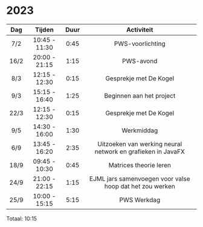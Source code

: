 # 2023

| Dag  |    Tijden     | Duur |                         Activiteit                          |
|:----:|:-------------:|:----:|:-----------------------------------------------------------:|
| 7/2  | 10:45 - 11:30 | 0:45 |                      PWS-voorlichting                       |
| 16/2 | 20:00 - 21:15 | 1:15 |                          PWS-avond                          |
| 8/3  | 12:15 - 12:30 | 0:15 |                   Gesprekje met De Kogel                    |
| 9/3  | 15:15 - 16:40 | 1:25 |                  Beginnen aan het project                   |
| 22/3 | 12:15 - 12:30 | 0:15 |                   Gesprekje met De Kogel                    |
| 9/5  | 14:30 - 16:00 | 1:30 |                         Werkmiddag                          |
| 6/9  | 13:45 - 16:20 | 2:35 | Uitzoeken van werking neural network en grafieken in JavaFX |
| 18/9 | 09:45 - 10:30 | 0:45 |                   Matrices theorie leren                    |
| 24/9 | 21:00 - 22:15 | 1:15 |  EJML jars samenvoegen voor valse hoop dat het zou werken   |
| 25/9 | 10:00 - 15:15 | 5:15 |                         PWS Werkdag                         |

Totaal: 10:15